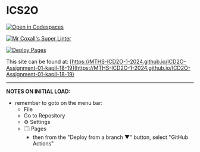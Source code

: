 # ICS2O

[![Open in Codespaces](https://classroom.github.com/assets/launch-codespace-2972f46106e565e64193e422d61a12cf1da4916b45550586e14ef0a7c637dd04.svg)](https://classroom.github.com/open-in-codespaces?assignment_repo_id=18348003)

[![Mr Coxall's Super Linter](https://github.com/MTHS-ICD2O-1-2024/ICD2O-Assignment-01-kapil-18-19/workflows/Mr%20Coxall's%20Super%20Linter/badge.svg)](https://github.com/MTHS-ICD2O-1-2024/ICD2O-Assignment-01-kapil-18-19/actions)

[![Deploy Pages](https://github.com/MTHS-ICD2O-1-2024/ICD2O-Assignment-01-kapil-18-19/workflows/Deploy%20Pages/badge.svg)](https://github.com/MTHS-ICD2O-1-2024/ICD2O-Assignment-01-kapil-18-19/actions)

This site can be found at: [https://MTHS-ICD2O-1-2024.github.io/ICD2O-Assignment-01-kapil-18-19](https://MTHS-ICD2O-1-2024.github.io/ICD2O-Assignment-01-kapil-18-19)

---

**NOTES ON INITIAL LOAD:**
- remember to goto on the menu bar:
  - File
  - Go to Repository
  - ⚙ Settings
  - 🗔 Pages
    - then from the "Deploy from a branch ▼" button, select "GitHub Actions"
